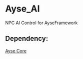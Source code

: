 # Ayse_AI

NPC AI Control for AyseFramework

## Dependency:
[Ayse Core](https://github.com/ayse-framework/Ayse_Core)